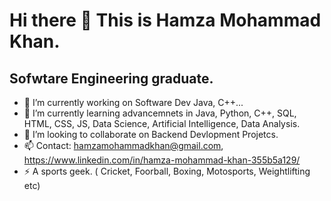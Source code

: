 # Hi there 👋 This is Hamza Mohammad Khan.

## Sofwtare Engineering graduate.
- 🔭 I’m currently working on Software Dev Java, C++...
- 🌱 I’m currently learning advancemnets in Java, Python, C++, SQL, HTML, CSS, JS, Data Science, Artificial Intelligence, Data Analysis.
- 👯 I’m looking to collaborate on Backend Devlopment Projetcs.
- 📫 Contact: hamzamohammadkhan@gmail.com, https://www.linkedin.com/in/hamza-mohammad-khan-355b5a129/
- ⚡ A sports geek. ( Cricket, Foorball, Boxing, Motosports, Weightlifting etc)
